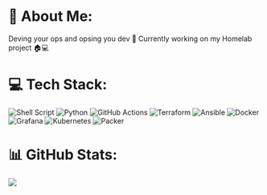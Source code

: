 # 🐸 About Me:
Deving your ops and opsing you dev 🚀
Currently working on my Homelab project 🏠💻


# 💻 Tech Stack:
![Shell Script](https://img.shields.io/badge/shell_script-%23121011.svg?style=flat-square&logo=gnu-bash&logoColor=white) ![Python](https://img.shields.io/badge/python-3670A0?style=flat-square&logo=python&logoColor=ffdd54) ![GitHub Actions](https://img.shields.io/badge/github%20actions-%232671E5.svg?style=flat-square&logo=githubactions&logoColor=white) ![Terraform](https://img.shields.io/badge/terraform-%235835CC.svg?style=flat-square&logo=terraform&logoColor=white) ![Ansible](https://img.shields.io/badge/ansible-%231A1918.svg?style=flat-square&logo=ansible&logoColor=white) ![Docker](https://img.shields.io/badge/docker-%230db7ed.svg?style=flat-square&logo=docker&logoColor=white) ![Grafana](https://img.shields.io/badge/grafana-%23F46800.svg?style=flat-square&logo=grafana&logoColor=white) ![Kubernetes](https://img.shields.io/badge/kubernetes-%23326ce5.svg?style=flat-square&logo=kubernetes&logoColor=white) ![Packer](https://img.shields.io/badge/packer-%23E7EEF0.svg?style=flat-square&logo=packer&logoColor=%2302A8EF)
# 📊 GitHub Stats:
![](https://github-readme-streak-stats.herokuapp.com/?user=m1xxos&theme=tokyonight&hide_border=false)<br/>

<!-- Proudly created with GPRM ( https://gprm.itsvg.in ) -->
